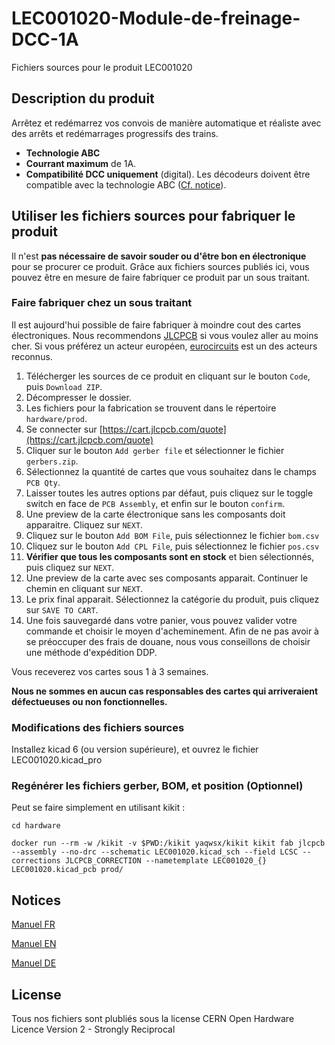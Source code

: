 # LEC001020-Module-de-freinage-DCC-1A
Fichiers sources pour le produit LEC001020

## Description du produit

Arrêtez et redémarrez vos convois de manière automatique et réaliste avec des arrêts et redémarrages progressifs des trains.
- **Technologie ABC**
- **Courrant maximum** de 1A.
- **Compatibilité DCC uniquement** (digital). Les décodeurs doivent être compatible avec la technologie ABC ([Cf. notice](docs/manual_fr.pdf)).

## Utiliser les fichiers sources pour fabriquer le produit

Il n'est **pas nécessaire de savoir souder ou d'être bon en électronique** pour se procurer ce produit. Grâce aux fichiers sources publiés ici, vous pouvez être en mesure de faire fabriquer ce produit par un sous traitant.

### Faire fabriquer chez un sous traitant

Il est aujourd'hui possible de faire fabriquer à moindre cout des cartes électroniques. Nous recommendons [JLCPCB](https://jlcpcb.com/) si vous voulez aller au moins cher. Si vous préférez un acteur européen, [eurocircuits](https://www.eurocircuits.com/) est un des acteurs reconnus.

1. Télécherger les sources de ce produit en cliquant sur le bouton `Code`, puis `Download ZIP`.
1. Décompresser le dossier.
1. Les fichiers pour la fabrication se trouvent dans le répertoire `hardware/prod`.
1. Se connecter sur [https://cart.jlcpcb.com/quote](https://cart.jlcpcb.com/quote)
1. Cliquer sur le bouton `Add gerber file` et sélectionner le fichier `gerbers.zip`.
1. Sélectionnez la quantité de cartes que vous souhaitez dans le champs `PCB Qty`.
1. Laisser toutes les autres options par défaut, puis cliquez sur le toggle switch en face de `PCB Assembly`, et enfin sur le bouton `confirm`.
1. Une preview de la carte électronique sans les composants doit apparaitre. Cliquez sur `NEXT`.
1. Cliquez sur le bouton `Add BOM File`, puis sélectionnez le fichier `bom.csv`
1. Cliquez sur le bouton `Add CPL File`, puis sélectionnez le fichier `pos.csv`
1. **Vérifier que tous les composants sont en stock** et bien sélectionnés, puis cliquez sur `NEXT`.
1. Une preview de la carte avec ses composants apparait. Continuer le chemin en cliquant sur `NEXT`.
1. Le prix final apparait. Sélectionnez la catégorie du produit, puis cliquez sur `SAVE TO CART`.
1. Une fois sauvegardé dans votre panier, vous pouvez valider votre commande et choisir le moyen d'acheminement. Afin de ne pas avoir à se préoccuper des frais de douane, nous vous conseillons de choisir une méthode d'expédition DDP.

Vous receverez vos cartes sous 1 à 3 semaines. 

**Nous ne sommes en aucun cas responsables des cartes qui arriveraient défectueuses ou non fonctionnelles.**

### Modifications des fichiers sources

Installez kicad 6 (ou version supérieure), et ouvrez le fichier LEC001020.kicad_pro

### Regénérer les fichiers gerber, BOM, et position (Optionnel)

Peut se faire simplement en utilisant kikit :

```
cd hardware

docker run --rm -w /kikit -v $PWD:/kikit yaqwsx/kikit kikit fab jlcpcb --assembly --no-drc --schematic LEC001020.kicad_sch --field LCSC --corrections JLCPCB_CORRECTION --nametemplate LEC001020_{} LEC001020.kicad_pcb prod/

```
## Notices
[Manuel FR](docs/manual_fr.pdf)

[Manuel EN](docs/manual_en.pdf)

[Manuel DE](docs/manual_de.pdf)
## License
Tous nos fichiers sont plubliés sous la license CERN Open Hardware Licence Version 2 - Strongly Reciprocal